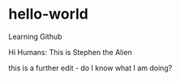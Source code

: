 # hello-world
Learning Github

Hi Humans:
This is Stephen the Alien

this is a further edit - do I know what I am doing?
